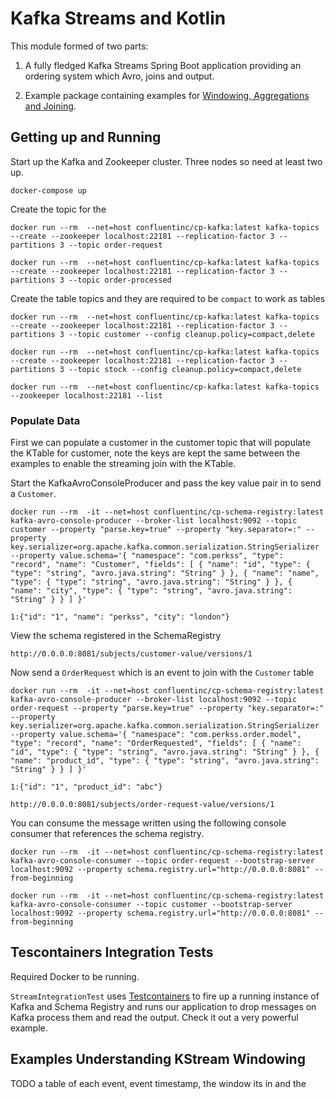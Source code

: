 # Kafka Streams and Kotlin

This module formed of two parts:
 
1) A fully fledged Kafka Streams Spring Boot application providing an ordering system which Avro, joins and output. 

2) Example package containing examples for [Windowing, Aggregations and Joining](https://github.com/perkss/kotlin-kafka-and-kafka-streams-examples/tree/master/kotlin-kafka-streams-examples/src/main/kotlin/com/perkss/kafka/reactive/examples).

## Getting up and Running

Start up the Kafka and Zookeeper cluster. Three nodes so need at least two up.

`docker-compose up`

Create the topic for the 

```shell script
docker run --rm  --net=host confluentinc/cp-kafka:latest kafka-topics --create --zookeeper localhost:22181 --replication-factor 3 --partitions 3 --topic order-request
```

```shell script
docker run --rm  --net=host confluentinc/cp-kafka:latest kafka-topics --create --zookeeper localhost:22181 --replication-factor 3 --partitions 3 --topic order-processed
```
Create the table topics and they are required to be `compact` to work as tables
```shell script
docker run --rm  --net=host confluentinc/cp-kafka:latest kafka-topics --create --zookeeper localhost:22181 --replication-factor 3 --partitions 3 --topic customer --config cleanup.policy=compact,delete
```

```shell script
docker run --rm  --net=host confluentinc/cp-kafka:latest kafka-topics --create --zookeeper localhost:22181 --replication-factor 3 --partitions 3 --topic stock --config cleanup.policy=compact,delete
```

```shell script
docker run --rm  --net=host confluentinc/cp-kafka:latest kafka-topics --zookeeper localhost:22181 --list
```

### Populate Data

First we can populate a customer in the customer topic that will populate the KTable for customer, note the 
keys are kept the same between the examples to enable the streaming join with the KTable.

Start the KafkaAvroConsoleProducer and pass the key value pair in to send a `Customer`.
```shell script
docker run --rm  -it --net=host confluentinc/cp-schema-registry:latest kafka-avro-console-producer --broker-list localhost:9092 --topic customer --property "parse.key=true" --property "key.separator=:" --property key.serializer=org.apache.kafka.common.serialization.StringSerializer --property value.schema='{ "namespace": "com.perkss", "type": "record", "name": "Customer", "fields": [ { "name": "id", "type": { "type": "string", "avro.java.string": "String" } }, { "name": "name", "type": { "type": "string", "avro.java.string": "String" } }, { "name": "city", "type": { "type": "string", "avro.java.string": "String" } } ] }'
```

```shell script
1:{"id": "1", "name": "perkss", "city": "london"}
```

View the schema registered in the SchemaRegistry
```shell script
http://0.0.0.0:8081/subjects/customer-value/versions/1
```

Now send a `OrderRequest` which is an event to join with the `Customer` table
```shell script
docker run --rm  -it --net=host confluentinc/cp-schema-registry:latest kafka-avro-console-producer --broker-list localhost:9092 --topic order-request --property "parse.key=true" --property "key.separator=:" --property key.serializer=org.apache.kafka.common.serialization.StringSerializer --property value.schema='{ "namespace": "com.perkss.order.model", "type": "record", "name": "OrderRequested", "fields": [ { "name": "id", "type": { "type": "string", "avro.java.string": "String" } }, { "name": "product_id", "type": { "type": "string", "avro.java.string": "String" } } ] }'
```

```shell script
1:{"id": "1", "product_id": "abc"}
```

```shell script
http://0.0.0.0:8081/subjects/order-request-value/versions/1
```
You can consume the message written using the following console consumer that references the schema registry.

```shell script
docker run --rm  -it --net=host confluentinc/cp-schema-registry:latest kafka-avro-console-consumer --topic order-request --bootstrap-server localhost:9092 --property schema.registry.url="http://0.0.0.0:8081" --from-beginning
```

```shell script
docker run --rm  -it --net=host confluentinc/cp-schema-registry:latest kafka-avro-console-consumer --topic customer --bootstrap-server localhost:9092 --property schema.registry.url="http://0.0.0.0:8081" --from-beginning
```

## Tescontainers Integration Tests

Required Docker to be running. 

`StreamIntegrationTest` uses [Testcontainers](https://www.testcontainers.org/) to fire up a running instance of Kafka and Schema Registry and runs our application to drop messages on Kafka process them and read the output. Check it out a very powerful example.

## Examples Understanding KStream Windowing


TODO a table of each event, event timestamp, the window its in and the  


